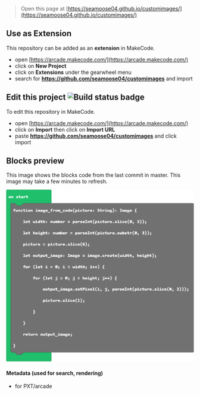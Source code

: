  


> Open this page at [https://seamoose04.github.io/customimages/](https://seamoose04.github.io/customimages/)

## Use as Extension

This repository can be added as an **extension** in MakeCode.

* open [https://arcade.makecode.com/](https://arcade.makecode.com/)
* click on **New Project**
* click on **Extensions** under the gearwheel menu
* search for **https://github.com/seamoose04/customimages** and import

## Edit this project ![Build status badge](https://github.com/seamoose04/customimages/workflows/MakeCode/badge.svg)

To edit this repository in MakeCode.

* open [https://arcade.makecode.com/](https://arcade.makecode.com/)
* click on **Import** then click on **Import URL**
* paste **https://github.com/seamoose04/customimages** and click import

## Blocks preview

This image shows the blocks code from the last commit in master.
This image may take a few minutes to refresh.

![A rendered view of the blocks](https://github.com/seamoose04/customimages/raw/master/.github/makecode/blocks.png)

#### Metadata (used for search, rendering)

* for PXT/arcade
<script src="https://makecode.com/gh-pages-embed.js"></script><script>makeCodeRender("{{ site.makecode.home_url }}", "{{ site.github.owner_name }}/{{ site.github.repository_name }}");</script>
